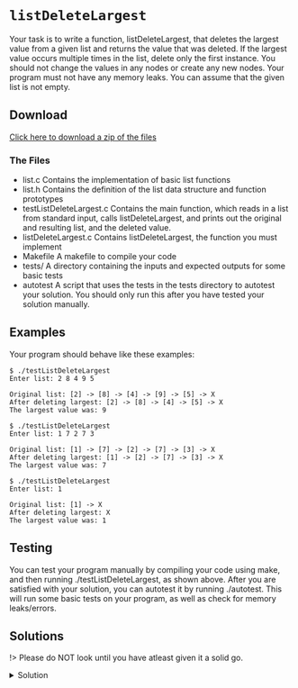 # `listDeleteLargest`

Your task is to write a function, listDeleteLargest, that deletes the largest value from a given list and returns the value that was deleted. If the largest value occurs multiple times in the list, delete only the first instance. You should not change the values in any nodes or create any new nodes. Your program must not have any memory leaks. You can assume that the given list is not empty.

## Download

[Click here to download a zip of the files](2521/LinkedLists/listDeleteLargest.zip ':ignore')

### The Files

- list.c	Contains the implementation of basic list functions
- list.h	Contains the definition of the list data structure and function prototypes
- testListDeleteLargest.c	Contains the main function, which reads in a list from standard input, calls listDeleteLargest, and prints out the original and resulting list, and the deleted value.
- listDeleteLargest.c	Contains listDeleteLargest, the function you must implement
- Makefile	A makefile to compile your code
- tests/	A directory containing the inputs and expected outputs for some basic tests
- autotest	A script that uses the tests in the tests directory to autotest your solution. You should only run this after you have tested your solution manually.

## Examples

Your program should behave like these examples:

```
$ ./testListDeleteLargest
Enter list: 2 8 4 9 5

Original list: [2] -> [8] -> [4] -> [9] -> [5] -> X
After deleting largest: [2] -> [8] -> [4] -> [5] -> X
The largest value was: 9
```

```
$ ./testListDeleteLargest
Enter list: 1 7 2 7 3

Original list: [1] -> [7] -> [2] -> [7] -> [3] -> X
After deleting largest: [1] -> [2] -> [7] -> [3] -> X
The largest value was: 7
```	

```
$ ./testListDeleteLargest
Enter list: 1

Original list: [1] -> X
After deleting largest: X
The largest value was: 1
```

## Testing

You can test your program manually by compiling your code using make, and then running ./testListDeleteLargest, as shown above. After you are satisfied with your solution, you can autotest it by running ./autotest. This will run some basic tests on your program, as well as check for memory leaks/errors.

## Solutions

!> Please do NOT look until you have atleast given it a solid go.

<details>
<summary>Solution</summary>

```c
int listDeleteLargest(List l) {
  // NOTE: list can't be empty
  int max = l->head->value;
  Node delete = l->head;
  Node prev = NULL;
  Node cur = l->head;

  while (cur->next != NULL) {
    if (cur->next->value > max) {
      delete = cur->next;
      prev = cur;
      max = cur->next->value;
    }
    cur = cur->next;
  }

  if (prev != NULL) {
    prev->next = delete->next;
  } else {
    l->head = delete->next;
  }

  free(delete);
  return max;
}
```

</details>
